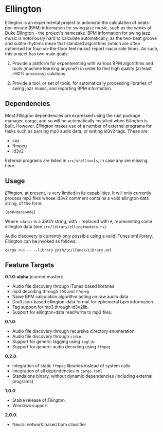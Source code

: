# Ellington

Ellington is an experimental project to automate the calculation of beats-per-minute (BPM) information for swing jazz music, such as the works of Duke Ellington - the project's namesake. BPM information for swing jazz music is notoriously hard to calculate automatically, as the two-beat groove and subtle rhythms mean that standard algorithms (which are often optimised for four-on-the-floor feel music) report inaccurate times. As such, this project has two main goals: 

1) Provide a platform for experimenting with various BPM algorithms and tools (machine learning anyone?) in order to find high quality (at least >90% accuracy) solutions. 

2) Provide a tool, or set of tools, for automatically processing libraries of swing jazz music, and reporting BPM information.

## Dependencies

Most *Ellington* dependencies are expressed using the rust package manager, cargo, and so will be automatically installed when *Ellington* is built. However, *Ellington* makes use of a number of external programs for tasks such as parsing mp3 audio data, or writing id3v2 tags. These are: 
  - sox
  - ffmpeg
  - id3v2
  
External programs are listed in `src/shelltools`, in case any are missing here. 

## Usage 

*Ellington*, at present, is very limited in its capabilities. It will only currently process mp3 files whose id3v2 comment contains a valid ellington data string, of the form: 

    [ed#<data>#de]

Where `<data>` is a JSON string, with `:` replaced with `#`, representing some ellington data (see `src/library/ellingtondata.rs`).

Audio discovery is currently only possible using a valid iTunes xml library. Ellington can be invoked as follows: 

    cargo run -- --library path/to/iTunes/Library.xml

## Feature Targets

**0.1.0-alpha** (current master): 
  - Audio file discovery through iTunes based libraries
  - mp3 decoding through `SOX` and `ffmpeg`
  - Naive BPM calculation algorithm acting on raw audio data
  - Draft json-based ellington-data format for ephemeral bpm information
  - Tag support for mp3 through id3v2lib. 
  - Support for ellington-data read/write to mp3 files.
  
**0.1.0**: 
  - Audio file discovery through recursive directory enumeration
  - Audio file discovery through `stdin`
  - Support for generic tagging using `taglib`
  - Support for generic audio decoding using `ffmpeg`
  
**0.2.0**: 
  - Integration of static `ffmpeg` libraries instead of system calls
  - Integration of all dependencies in `cargo.toml`
  - Standalone binary, without dynamic dependencies (including external programs)

**1.0.0**:
  - Stable release of *Ellington*. 
  - Windows support
  
**2.0.0**: 
  - Neural network based bpm classifier
